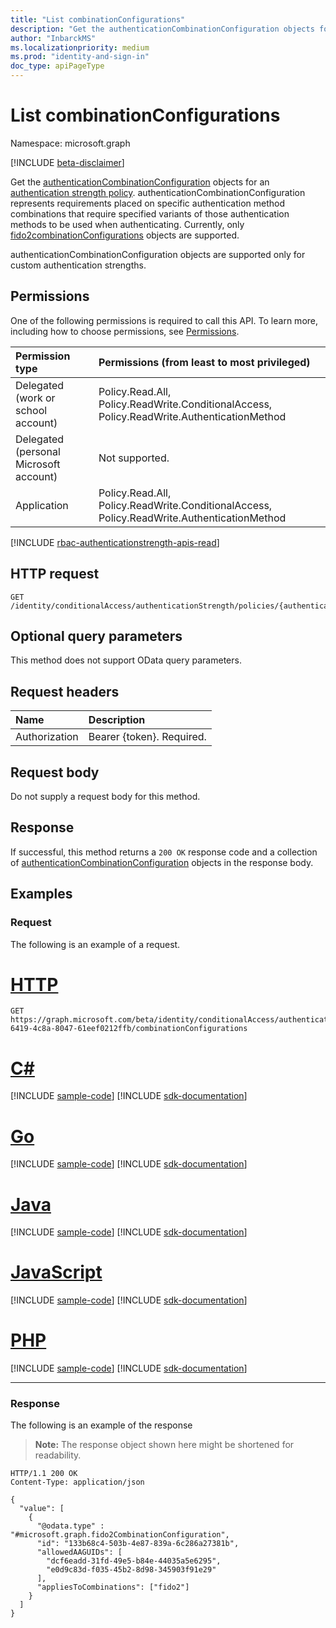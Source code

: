 ```yaml
---
title: "List combinationConfigurations"
description: "Get the authenticationCombinationConfiguration objects for an authentication strength policy."
author: "InbarckMS"
ms.localizationpriority: medium
ms.prod: "identity-and-sign-in"
doc_type: apiPageType
---
```


# List combinationConfigurations
Namespace: microsoft.graph

[!INCLUDE [beta-disclaimer](../../includes/beta-disclaimer.md)]

Get the [authenticationCombinationConfiguration](../resources/authenticationcombinationconfiguration.md) objects for an [authentication strength policy](../resources/authenticationstrengthpolicy.md). authenticationCombinationConfiguration represents requirements placed on specific authentication method combinations that require specified variants of those authentication methods to be used when authenticating. Currently, only [fido2combinationConfigurations](../resources/fido2combinationconfiguration.md) objects are supported.

authenticationCombinationConfiguration objects are supported only for custom authentication strengths.

## Permissions
One of the following permissions is required to call this API. To learn more, including how to choose permissions, see [Permissions](/graph/permissions-reference).

|Permission type|Permissions (from least to most privileged)|
|:---|:---|
|Delegated (work or school account)|Policy.Read.All, Policy.ReadWrite.ConditionalAccess, Policy.ReadWrite.AuthenticationMethod|
|Delegated (personal Microsoft account)|Not supported.|
|Application|Policy.Read.All, Policy.ReadWrite.ConditionalAccess, Policy.ReadWrite.AuthenticationMethod|

[!INCLUDE [rbac-authenticationstrength-apis-read](../includes/rbac-for-apis/rbac-authenticationstrength-apis-read.md)]

## HTTP request

<!-- {
  "blockType": "ignored"
}
-->
``` http
GET /identity/conditionalAccess/authenticationStrength/policies/{authenticationStrengthPolicyId}/combinationConfigurations
```

## Optional query parameters
This method does not support OData query parameters.

## Request headers
|Name|Description|
|:---|:---|
|Authorization|Bearer {token}. Required.|

## Request body
Do not supply a request body for this method.

## Response

If successful, this method returns a `200 OK` response code and a collection of [authenticationCombinationConfiguration](../resources/authenticationcombinationconfiguration.md) objects in the response body.

## Examples

### Request
The following is an example of a request.

# [HTTP](#tab/http)
<!-- {
  "blockType": "request",
  "name": "list_authenticationcombinationconfiguration"
}
-->
``` http
GET https://graph.microsoft.com/beta/identity/conditionalAccess/authenticationStrength/policies/0e371351-6419-4c8a-8047-61eef0212ffb/combinationConfigurations
```

# [C#](#tab/csharp)
[!INCLUDE [sample-code](../includes/snippets/csharp/list-authenticationcombinationconfiguration-csharp-snippets.md)]
[!INCLUDE [sdk-documentation](../includes/snippets/snippets-sdk-documentation-link.md)]

# [Go](#tab/go)
[!INCLUDE [sample-code](../includes/snippets/go/list-authenticationcombinationconfiguration-go-snippets.md)]
[!INCLUDE [sdk-documentation](../includes/snippets/snippets-sdk-documentation-link.md)]

# [Java](#tab/java)
[!INCLUDE [sample-code](../includes/snippets/java/list-authenticationcombinationconfiguration-java-snippets.md)]
[!INCLUDE [sdk-documentation](../includes/snippets/snippets-sdk-documentation-link.md)]

# [JavaScript](#tab/javascript)
[!INCLUDE [sample-code](../includes/snippets/javascript/list-authenticationcombinationconfiguration-javascript-snippets.md)]
[!INCLUDE [sdk-documentation](../includes/snippets/snippets-sdk-documentation-link.md)]

# [PHP](#tab/php)
[!INCLUDE [sample-code](../includes/snippets/php/list-authenticationcombinationconfiguration-php-snippets.md)]
[!INCLUDE [sdk-documentation](../includes/snippets/snippets-sdk-documentation-link.md)]

---

### Response
The following is an example of the response
>**Note:** The response object shown here might be shortened for readability.
<!-- {
  "blockType": "response",
  "truncated": true,
  "@odata.type": "Collection(microsoft.graph.authenticationCombinationConfiguration)"
}
-->
``` http
HTTP/1.1 200 OK
Content-Type: application/json

{
  "value": [
    {
      "@odata.type" : "#microsoft.graph.fido2CombinationConfiguration",
      "id": "133b68c4-503b-4e87-839a-6c286a27381b",
      "allowedAAGUIDs": [
        "dcf6eadd-31fd-49e5-b84e-44035a5e6295",
        "e0d9c83d-f035-45b2-8d98-345903f91e29"
      ],
      "appliesToCombinations": ["fido2"]
    }
  ]
}
```

